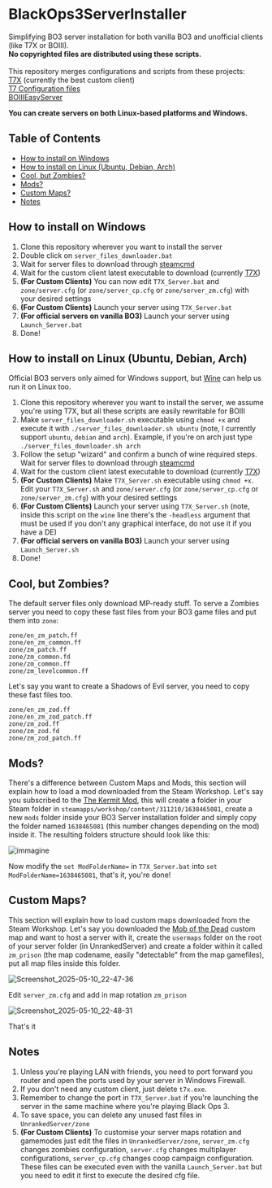 # BlackOps3ServerInstaller

Simplifying BO3 server installation for both vanilla BO3 and unofficial clients (like T7X or BOIII). \
**No copyrighted files are distributed using these scripts.** \
\
This repository merges configurations and scripts from these projects:\
[T7X](https://forum.alterware.dev/t/how-to-install-the-t7x-client/1418/2) (currently the best custom client) \
[T7 Configuration files](https://github.com/Dss0/t7-server-config)\
[BOIIIEasyServer](https://github.com/rcv11x/BOIIIEasyServer)

**You can create servers on both Linux-based platforms and Windows.**

## Table of Contents  
- [How to install on Windows](#how-to-install-windows)
- [How to install on Linux (Ubuntu, Debian, Arch)](#how-to-install-linux)
- [Cool, but Zombies?](#cool-but-zombies)
- [Mods?](#mods)
- [Custom Maps?](#custom-maps)
- [Notes](#notes)

## How to install on Windows
1. Clone this repository wherever you want to install the server
2. Double click on `server_files_downloader.bat`
3. Wait for server files to download through [steamcmd](https://developer.valvesoftware.com/wiki/SteamCMD)
4. Wait for the custom client latest executable to download  (currently [T7X](https://forum.alterware.dev/t/how-to-install-the-t7x-client/1418/2))
5. **(For Custom Clients)** You can now edit `T7X_Server.bat` and `zone/server.cfg` (or `zone/server_cp.cfg` or `zone/server_zm.cfg`) with your desired settings
6. **(For Custom Clients)** Launch your server using `T7X_Server.bat`
7. **(For official servers on vanilla BO3)** Launch your server using `Launch_Server.bat`
5. Done!

## How to install on Linux (Ubuntu, Debian, Arch)
Official BO3 servers only aimed for Windows support, but [Wine](https://www.winehq.org/) can help us run it on Linux too.
1. Clone this repository wherever you want to install the server, we assume you're using T7X, but all these scripts are easily rewritable for BOIII
2. Make `server_files_downloader.sh` executable using `chmod +x` and execute it with `./server_files_downloader.sh ubuntu` (note, I currently support `ubuntu`, `debian` and `arch`). Example, if you're on arch just type `./server_files_downloader.sh arch`
3. Follow the setup "wizard" and confirm a bunch of wine required steps. Wait for server files to download through [steamcmd](https://developer.valvesoftware.com/wiki/SteamCMD)
4. Wait for the custom client latest executable to download  (currently [T7X](https://forum.alterware.dev/t/how-to-install-the-t7x-client/1418/2))
5. **(For Custom Clients)** Make `T7X_Server.sh` executable using `chmod +x`. Edit your `T7X_Server.sh` and `zone/server.cfg` (or `zone/server_cp.cfg` or `zone/server_zm.cfg`) with your desired settings
6. **(For Custom Clients)** Launch your server using `T7X_Server.sh` (note, inside this script on the `wine` line there's the `-headless` argument that must be used if you don't any graphical interface, do not use it if you have a DE)
7. **(For official servers on vanilla BO3)** Launch your server using `Launch_Server.sh`
5. Done!

## Cool, but Zombies?
The default server files only download MP-ready stuff. To serve a Zombies server you need to copy these fast files
from your BO3 game files and put them into `zone`:

```
zone/en_zm_patch.ff
zone/en_zm_common.ff
zone/zm_patch.ff
zone/zm_common.fd
zone/zm_common.ff
zone/zm_levelcommon.ff
```
Let's say you want to create a Shadows of Evil server, you need to copy these fast files too.
```
zone/en_zm_zod.ff
zone/en_zm_zod_patch.ff
zone/zm_zod.ff
zone/zm_zod.fd
zone/zm_zod_patch.ff
```

## Mods?
There's a difference between Custom Maps and Mods, this section will explain how to load a mod downloaded from the Steam Workshop.
Let's say you subscribed to the [The Kermit Mod](https://steamcommunity.com/sharedfiles/filedetails/?id=1638465081), this will create a folder in your Steam folder in `steamapps/workshop/content/311210/1638465081`, create a new `mods` folder inside your BO3 Server installation folder and simply copy the folder named `1638465081` (this number changes depending on the mod) inside it. The resulting folders structure should look like this:

![immagine](https://github.com/user-attachments/assets/23843aca-0bd8-4dbc-8cfe-8dba4eba12c0)

Now modify the `set ModFolderName=` in `T7X_Server.bat` into `set ModFolderName=1638465081`, that's it, you're done!

## Custom Maps?
This section will explain how to load custom maps downloaded from the Steam Workshop.
Let's say you downloaded the [Mob of the Dead](https://steamcommunity.com/sharedfiles/filedetails/?id=3373649394) custom map and want to host a server with it, create the `usermaps` folder on the root of your server folder (in UnrankedServer) and create a folder within it called `zm_prison` (the map codename, easily "detectable" from the map gamefiles), put all map files inside this folder.

![Screenshot_2025-05-10_22-47-36](https://github.com/user-attachments/assets/002f790f-9843-4288-8fb4-67c929bb4f61)

Edit `server_zm.cfg` and add in map rotation `zm_prison`

![Screenshot_2025-05-10_22-48-31](https://github.com/user-attachments/assets/6267c713-6a9e-4c53-a493-d256aba5a85c)

That's it


## Notes
1. Unless you're playing LAN with friends, you need to port forward you router and open the ports used by your server in Windows Firewall.
2. If you don't need any custom client, just delete `t7x.exe`.
3. Remember to change the port in `T7X_Server.bat` if you're launching the server in the same machine where you're playing Black Ops 3.
4. To save space, you can delete any unused fast files in `UnrankedServer/zone`
5. **(For Custom Clients)** To customise your server maps rotation and gamemodes just edit the files in `UnrankedServer/zone`, `server_zm.cfg` changes zombies configuration, `server.cfg` changes multiplayer configurations, `server_cp.cfg` changes coop campaign configuration.
These files can be executed even with the vanilla `Launch_Server.bat` but you need to edit it first to execute the desired cfg file.
